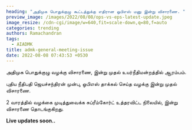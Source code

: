```yaml
---
heading: "அதிமுக பொதுக்குழு கூட்டத்துக்கு எதிரான ஓபிஎஸ் மனு இன்று விசாரணை. "
preview_image: /images/2022/08/08/ops-vs-eps-latest-update.jpeg
image_resize: /cdn-cgi/image/w=640,fit=scale-down,q=80,f=auto
categories: trending
authors: Ramachandran
tags:
  - AIADMK
title: admk-general-meeting-issue
date: 2022-08-08 07:43:53 +0530
---
```

அதிமுக பொதுக்குழு வழக்கு விசாரணை, இன்று முதல் உயர்நீதிமன்றத்தில் ஆரம்பம்.

புதிய நீதிபதி ஜெயச்சந்திரன் முன்பு, ஓபிஎஸ் தாக்கல் செய்த வழக்கு இன்று முதல் விசாரணை.

2 வாரத்தில் வழக்கை முடித்துவைக்க சுப்ரீம்கோர்ட் உத்தரவிட்ட நிலையில், இன்று விசாரணை தொடங்குகிறது.

**Live updates soon..**